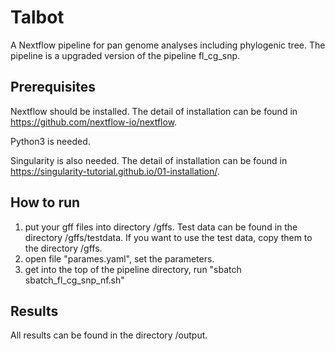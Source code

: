 # Talbot
A Nextflow pipeline for pan genome analyses including phylogenic tree. The pipeline is a upgraded version of the pipeline fl_cg_snp. 

## Prerequisites
Nextflow should be installed. The detail of installation can be found in https://github.com/nextflow-io/nextflow.

Python3 is needed.

Singularity is also needed. The detail of installation can be found in https://singularity-tutorial.github.io/01-installation/.

## How to run
1. put your gff files into directory /gffs. Test data can be found in the directory /gffs/testdata. If you want to use the test data, copy them to the directory /gffs.
2. open file "parames.yaml", set the parameters. 
3. get into the top of the pipeline directory, run "sbatch sbatch_fl_cg_snp_nf.sh"

## Results
All results can be found in the directory /output.

